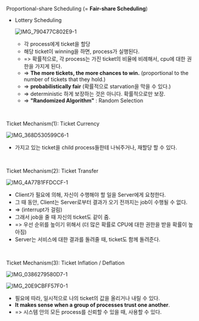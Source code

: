 Proportional-share Scheduling (= **Fair-share Scheduling**)

- Lottery Scheduling
  
  ![IMG_790477C802E9-1](image.assets/IMG_790477C802E9-1.jpeg)
  
  - 각 process에게 ticket을 할당
  - 해당 ticket이 winning을 하면, process가 실행된다.
  - => 확률적으로, 각 process는 가진 ticket의 비율에 비례해서, cpu에 대한 권한을 가지게 된다.
  - => **The more tickets, the more chances to win.** (proportional to the number of tickets that they hold.)
  - => **probabilistically fair** (확률적으로 starvation을 막을 수 있다.)
  - => deterministic 하게 보장하는 것은 아니다. 확률적으로만 보장.
  - => **"Randomized Algorithm"** : Random Selection

<br>

Ticket Mechanism(1): Ticket Currency

![IMG_368D530599C6-1](image.assets/IMG_368D530599C6-1.jpeg)

- 가지고 있는 ticket을 child process들한테 나눠주거나, 재할당 할 수 있다.

<br>

Ticket Mechanism(2): Ticket Transfer

![IMG_4A77B1FFDCCF-1](image.assets/IMG_4A77B1FFDCCF-1.jpeg)

- Client가 필요에 의해, 자신이 수행해야 할 일을 Server에게 요청한다.
- 그 때 동안, Client는 Server로부터 결과가 오기 전까지는 job이 수행될 수 없다.
- => (interrupt가 걸림)
- 그래서 job을 줄 때 자신의 ticket도 같이 줌.
- => 우선 순위를 높이기 위해서 (더 많은 확률로 CPU에 대한 권한을 받을 확률이 높아짐)
- Server는 서비스에 대한 결과를 돌려줄 때, ticket도 함께 돌려준다.

<br>

Ticket Mechanism(3): Ticket Inflation / Deflation

![IMG_0386279580D7-1](image.assets/IMG_0386279580D7-1.jpeg)

![IMG_20E9CBFF57F0-1](image.assets/IMG_20E9CBFF57F0-1.jpeg)

- 필요에 따라, 일시적으로 나의 ticket의 값을 올리거나 내릴 수 있다.
- **It makes sense when a group of processes trust one another**.
- => 시스템 안의 모든 process를 신뢰할 수 있을 때, 사용할 수 있다.